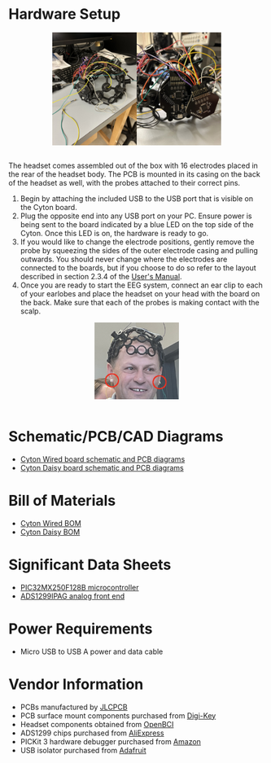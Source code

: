 # Hardware Setup
<div style="display:flex; justify-content:center;">
  <img src="../Documents/full_headset.jpeg" alt="Full Headset" style="width:33%;">
  <img src="../Documents/close_up_boards.jpeg" alt="Close Up of Boards" style="width:33%;">
</div> 
<br>

The headset comes assembled out of the box with 16 electrodes placed in the rear of the headset body. The PCB is mounted in its casing on the back of the headset as well, with the probes attached to their correct pins.
1. Begin by attaching the included USB to the USB port that is visible on the Cyton board.
2. Plug the opposite end into any USB port on your PC. Ensure power is being sent to the board indicated by a blue LED on the top side of the Cyton. Once this LED is on, the hardware is ready to go.
3. If you would like to change the electrode positions, gently remove the probe by squeezing the sides of the outer electrode casing and pulling outwards. You should never change where the electrodes are connected to the boards, but if you choose to do so refer to the layout described in section 2.3.4 of the [User's Manual](../Documents/Team%204%20User's%20Manual.pdf).
4. Once you are ready to start the EEG system, connect an ear clip to each of your earlobes and place the headset on your head with the board on the back. Make sure that each of the probes is making contact with the scalp.
<div style="display:flex; justify-content:center;">
  <img src="../Documents/ear_nodes.png" alt="Ear Clips" style="width:33%;">
</div> 
<br>

# Schematic/PCB/CAD Diagrams
- [Cyton Wired board schematic and PCB diagrams](./electrical/cyton%20wired/)
- [Cyton Daisy board schematic and PCB diagrams](./electrical/cyton%20daisy/)

# Bill of Materials
- [Cyton Wired BOM](./electrical/cyton%20wired/cyton%20wired%20bom.csv)
- [Cyton Daisy BOM](./electrical/cyton%20daisy/cyton%20daisy%20bom.csv)

# Significant Data Sheets
- [PIC32MX250F128B microcontroller](https://ww1.microchip.com/downloads/en/DeviceDoc/PIC32MX1XX2XX%20283644-PIN_Datasheet_DS60001168L.pdf)
- [ADS1299IPAG analog front end](https://www.ti.com/lit/ds/symlink/ads1299.pdf?HQS=dis-dk-null-digikeymode-dsf-pf-null-wwe&ts=1682901373303&ref_url=https%253A%252F%252Fwww.ti.com%252Fgeneral%252Fdocs%252Fsuppproductinfo.tsp%253FdistId%253D10%2526gotoUrl%253Dhttps%253A%252F%252Fwww.ti.com%252Flit%252Fgpn%252Fads1299)

# Power Requirements
- Micro USB to USB A power and data cable

# Vendor Information
- PCBs manufactured by [JLCPCB](https://jlcpcb.com)
- PCB surface mount components purchased from [Digi-Key](https://www.digikey.com)
- Headset components obtained from [OpenBCI](https://docs.openbci.com/AddOns/Headwear/MarkIV/?_gl=1*1e99fsi*_ga*NzI1MjAxMTkyLjE2ODI1MjkzNDM.*_ga_HVMLC0ZWWS*MTY4MjkwMDUzNC4zLjEuMTY4MjkwMDU0Ny40Ny4wLjA.)
- ADS1299 chips purchased from [AliExpress](https://www.aliexpress.us)
- PICKit 3 hardware debugger purchased from [Amazon](https://www.amazon.com)
- USB isolator purchased from [Adafruit](https://www.adafruit.com/product/2107)
